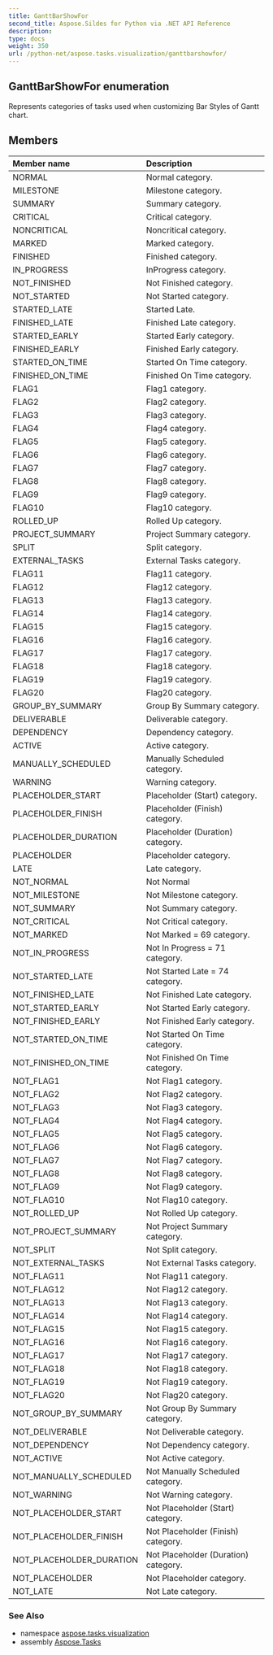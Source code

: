 ```yaml
---
title: GanttBarShowFor
second_title: Aspose.Sildes for Python via .NET API Reference
description: 
type: docs
weight: 350
url: /python-net/aspose.tasks.visualization/ganttbarshowfor/
---
```


## GanttBarShowFor enumeration

Represents categories of tasks used when customizing Bar Styles of Gantt chart.

## Members
| Member name | Description |
| :- | :- |
|NORMAL|Normal category.|
|MILESTONE|Milestone category.|
|SUMMARY|Summary category.|
|CRITICAL|Critical category.|
|NONCRITICAL|Noncritical category.|
|MARKED|Marked category.|
|FINISHED|Finished category.|
|IN_PROGRESS|InProgress category.|
|NOT_FINISHED|Not Finished category.|
|NOT_STARTED|Not Started category.|
|STARTED_LATE|Started Late.|
|FINISHED_LATE|Finished Late category.|
|STARTED_EARLY|Started Early category.|
|FINISHED_EARLY|Finished Early category.|
|STARTED_ON_TIME|Started On Time category.|
|FINISHED_ON_TIME|Finished On Time category.|
|FLAG1|Flag1 category.|
|FLAG2|Flag2 category.|
|FLAG3|Flag3 category.|
|FLAG4|Flag4 category.|
|FLAG5|Flag5 category.|
|FLAG6|Flag6 category.|
|FLAG7|Flag7 category.|
|FLAG8|Flag8 category.|
|FLAG9|Flag9 category.|
|FLAG10|Flag10 category.|
|ROLLED_UP|Rolled Up category.|
|PROJECT_SUMMARY|Project Summary category.|
|SPLIT|Split category.|
|EXTERNAL_TASKS|External Tasks category.|
|FLAG11|Flag11 category.|
|FLAG12|Flag12 category.|
|FLAG13|Flag13 category.|
|FLAG14|Flag14 category.|
|FLAG15|Flag15 category.|
|FLAG16|Flag16 category.|
|FLAG17|Flag17 category.|
|FLAG18|Flag18 category.|
|FLAG19|Flag19 category.|
|FLAG20|Flag20 category.|
|GROUP_BY_SUMMARY|Group By Summary category.|
|DELIVERABLE|Deliverable category.|
|DEPENDENCY|Dependency category.|
|ACTIVE|Active category.|
|MANUALLY_SCHEDULED|Manually Scheduled category.|
|WARNING|Warning category.|
|PLACEHOLDER_START|Placeholder (Start) category.|
|PLACEHOLDER_FINISH|Placeholder (Finish) category.|
|PLACEHOLDER_DURATION|Placeholder (Duration) category.|
|PLACEHOLDER|Placeholder category.|
|LATE|Late category.|
|NOT_NORMAL|Not Normal|
|NOT_MILESTONE|Not Milestone category.|
|NOT_SUMMARY|Not Summary category.|
|NOT_CRITICAL|Not Critical category.|
|NOT_MARKED|Not Marked = 69 category.|
|NOT_IN_PROGRESS|Not In Progress = 71 category.|
|NOT_STARTED_LATE|Not Started Late = 74 category.|
|NOT_FINISHED_LATE|Not Finished Late category.|
|NOT_STARTED_EARLY|Not Started Early category.|
|NOT_FINISHED_EARLY|Not Finished Early category.|
|NOT_STARTED_ON_TIME|Not Started On Time category.|
|NOT_FINISHED_ON_TIME|Not Finished On Time category.|
|NOT_FLAG1|Not Flag1 category.|
|NOT_FLAG2|Not Flag2 category.|
|NOT_FLAG3|Not Flag3 category.|
|NOT_FLAG4|Not Flag4 category.|
|NOT_FLAG5|Not Flag5 category.|
|NOT_FLAG6|Not Flag6 category.|
|NOT_FLAG7|Not Flag7 category.|
|NOT_FLAG8|Not Flag8 category.|
|NOT_FLAG9|Not Flag9 category.|
|NOT_FLAG10|Not Flag10 category.|
|NOT_ROLLED_UP|Not Rolled Up category.|
|NOT_PROJECT_SUMMARY|Not Project Summary category.|
|NOT_SPLIT|Not Split category.|
|NOT_EXTERNAL_TASKS|Not External Tasks category.|
|NOT_FLAG11|Not Flag11 category.|
|NOT_FLAG12|Not Flag12 category.|
|NOT_FLAG13|Not Flag13 category.|
|NOT_FLAG14|Not Flag14 category.|
|NOT_FLAG15|Not Flag15 category.|
|NOT_FLAG16|Not Flag16 category.|
|NOT_FLAG17|Not Flag17 category.|
|NOT_FLAG18|Not Flag18 category.|
|NOT_FLAG19|Not Flag19 category.|
|NOT_FLAG20|Not Flag20 category.|
|NOT_GROUP_BY_SUMMARY|Not Group By Summary category.|
|NOT_DELIVERABLE|Not Deliverable category.|
|NOT_DEPENDENCY|Not Dependency category.|
|NOT_ACTIVE|Not Active category.|
|NOT_MANUALLY_SCHEDULED|Not Manually Scheduled category.|
|NOT_WARNING|Not Warning category.|
|NOT_PLACEHOLDER_START|Not Placeholder (Start) category.|
|NOT_PLACEHOLDER_FINISH|Not Placeholder (Finish) category.|
|NOT_PLACEHOLDER_DURATION|Not Placeholder (Duration) category.|
|NOT_PLACEHOLDER|Not Placeholder category.|
|NOT_LATE|Not Late category.|

### See Also

* namespace [aspose.tasks.visualization](/python-net/aspose.tasks.visualization/)
* assembly [Aspose.Tasks](/tasks/python-net/)

